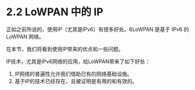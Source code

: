 # 2.2 LoWPAN 中的 IP

正如之前所说的，使用IP（尤其是IPv6）有很多好处。6LoWPAN 是基于 IPv6 的 LoWPAN 网络。

在本节，我们将看到使用IP带来的优点和一些问题。

IP技术，尤其是IPv6网络的应用，给LoWPAN带来了如下好处：
1. IP网络的普遍性允许我们借助已有的网络基础设施。
2. 基于IP的技术已经存在，且被证明是有用的和有效的。